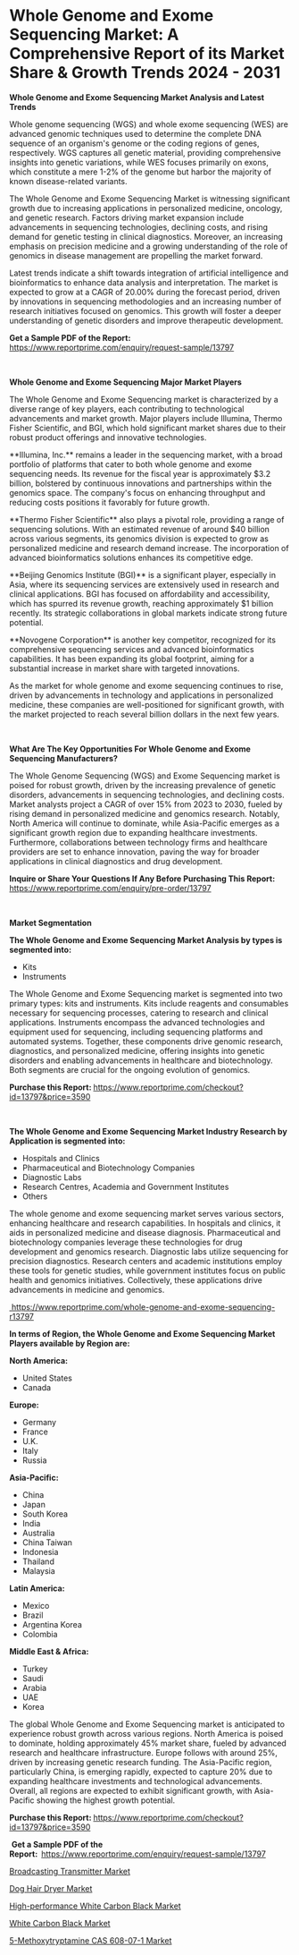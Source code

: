 <p><h1>Whole Genome and Exome Sequencing Market: A Comprehensive Report of its Market Share & Growth Trends 2024 - 2031</h1></p><p><strong>Whole Genome and Exome Sequencing Market Analysis and Latest Trends</strong></p>
<p><p>Whole genome sequencing (WGS) and whole exome sequencing (WES) are advanced genomic techniques used to determine the complete DNA sequence of an organism's genome or the coding regions of genes, respectively. WGS captures all genetic material, providing comprehensive insights into genetic variations, while WES focuses primarily on exons, which constitute a mere 1-2% of the genome but harbor the majority of known disease-related variants.</p><p>The Whole Genome and Exome Sequencing Market is witnessing significant growth due to increasing applications in personalized medicine, oncology, and genetic research. Factors driving market expansion include advancements in sequencing technologies, declining costs, and rising demand for genetic testing in clinical diagnostics. Moreover, an increasing emphasis on precision medicine and a growing understanding of the role of genomics in disease management are propelling the market forward.</p><p>Latest trends indicate a shift towards integration of artificial intelligence and bioinformatics to enhance data analysis and interpretation. The market is expected to grow at a CAGR of 20.00% during the forecast period, driven by innovations in sequencing methodologies and an increasing number of research initiatives focused on genomics. This growth will foster a deeper understanding of genetic disorders and improve therapeutic development.</p></p>
<p><strong>Get a Sample PDF of the Report:&nbsp;</strong> <a href="https://www.reportprime.com/enquiry/request-sample/13797">https://www.reportprime.com/enquiry/request-sample/13797</a></p>
<p>&nbsp;</p>
<p><strong>Whole Genome and Exome Sequencing Major Market Players</strong></p>
<p><p>The Whole Genome and Exome Sequencing market is characterized by a diverse range of key players, each contributing to technological advancements and market growth. Major players include Illumina, Thermo Fisher Scientific, and BGI, which hold significant market shares due to their robust product offerings and innovative technologies.</p><p>**Illumina, Inc.** remains a leader in the sequencing market, with a broad portfolio of platforms that cater to both whole genome and exome sequencing needs. Its revenue for the fiscal year is approximately $3.2 billion, bolstered by continuous innovations and partnerships within the genomics space. The company's focus on enhancing throughput and reducing costs positions it favorably for future growth.</p><p>**Thermo Fisher Scientific** also plays a pivotal role, providing a range of sequencing solutions. With an estimated revenue of around $40 billion across various segments, its genomics division is expected to grow as personalized medicine and research demand increase. The incorporation of advanced bioinformatics solutions enhances its competitive edge.</p><p>**Beijing Genomics Institute (BGI)** is a significant player, especially in Asia, where its sequencing services are extensively used in research and clinical applications. BGI has focused on affordability and accessibility, which has spurred its revenue growth, reaching approximately $1 billion recently. Its strategic collaborations in global markets indicate strong future potential.</p><p>**Novogene Corporation** is another key competitor, recognized for its comprehensive sequencing services and advanced bioinformatics capabilities. It has been expanding its global footprint, aiming for a substantial increase in market share with targeted innovations.</p><p>As the market for whole genome and exome sequencing continues to rise, driven by advancements in technology and applications in personalized medicine, these companies are well-positioned for significant growth, with the market projected to reach several billion dollars in the next few years.</p></p>
<p>&nbsp;</p>
<p><strong>What Are The Key Opportunities For Whole Genome and Exome Sequencing Manufacturers?</strong></p>
<p><p>The Whole Genome Sequencing (WGS) and Exome Sequencing market is poised for robust growth, driven by the increasing prevalence of genetic disorders, advancements in sequencing technologies, and declining costs. Market analysts project a CAGR of over 15% from 2023 to 2030, fueled by rising demand in personalized medicine and genomics research. Notably, North America will continue to dominate, while Asia-Pacific emerges as a significant growth region due to expanding healthcare investments. Furthermore, collaborations between technology firms and healthcare providers are set to enhance innovation, paving the way for broader applications in clinical diagnostics and drug development.</p></p>
<p><strong>Inquire or Share Your Questions If Any Before Purchasing This Report:</strong> <a href="https://www.reportprime.com/enquiry/pre-order/13797">https://www.reportprime.com/enquiry/pre-order/13797</a></p>
<p>&nbsp;</p>
<p><strong>Market Segmentation</strong></p>
<p><strong>The Whole Genome and Exome Sequencing Market Analysis by types is segmented into:</strong></p>
<p><ul><li>Kits</li><li>Instruments</li></ul></p>
<p><p>The Whole Genome and Exome Sequencing market is segmented into two primary types: kits and instruments. Kits include reagents and consumables necessary for sequencing processes, catering to research and clinical applications. Instruments encompass the advanced technologies and equipment used for sequencing, including sequencing platforms and automated systems. Together, these components drive genomic research, diagnostics, and personalized medicine, offering insights into genetic disorders and enabling advancements in healthcare and biotechnology. Both segments are crucial for the ongoing evolution of genomics.</p></p>
<p><strong>Purchase this Report:&nbsp;</strong><a href="https://www.reportprime.com/checkout?id=13797&price=3590">https://www.reportprime.com/checkout?id=13797&price=3590</a></p>
<p>&nbsp;</p>
<p><strong>The Whole Genome and Exome Sequencing Market Industry Research by Application is segmented into:</strong></p>
<p><ul><li>Hospitals and Clinics</li><li>Pharmaceutical and Biotechnology Companies</li><li>Diagnostic Labs</li><li>Research Centres, Academia and Government Institutes</li><li>Others</li></ul></p>
<p><p>The whole genome and exome sequencing market serves various sectors, enhancing healthcare and research capabilities. In hospitals and clinics, it aids in personalized medicine and disease diagnosis. Pharmaceutical and biotechnology companies leverage these technologies for drug development and genomics research. Diagnostic labs utilize sequencing for precision diagnostics. Research centers and academic institutions employ these tools for genetic studies, while government institutes focus on public health and genomics initiatives. Collectively, these applications drive advancements in medicine and genomics.</p></p>
<p><a href="https://www.reportprime.com/whole-genome-and-exome-sequencing-r13797">&nbsp;https://www.reportprime.com/whole-genome-and-exome-sequencing-r13797</a></p>
<p><strong>In terms of Region, the Whole Genome and Exome Sequencing Market Players available by Region are:</strong></p>
<p>
    <p> <strong> North America: </strong>
        <ul>
            <li>United States</li>
            <li>Canada</li>
        </ul>
        </p> 
    <p> <strong> Europe: </strong>
        <ul>
            <li>Germany</li>
            <li>France</li>
            <li>U.K.</li>
            <li>Italy</li>
            <li>Russia</li>
        </ul>
        </p> 
    <p> <strong> Asia-Pacific: </strong>
        <ul>
            <li>China</li>
            <li>Japan</li>
            <li>South Korea</li>
            <li>India</li>
            <li>Australia</li>
            <li>China Taiwan</li>
            <li>Indonesia</li>
            <li>Thailand</li>
            <li>Malaysia</li>
        </ul>
        </p> 
    <p> <strong> Latin America: </strong>
        <ul>
            <li>Mexico</li>
            <li>Brazil</li>
            <li>Argentina Korea</li>
            <li>Colombia</li>
        </ul>
        </p> 
    <p> <strong> Middle East & Africa: </strong>
        <ul>
            <li>Turkey</li>
            <li>Saudi</li>
            <li>Arabia</li>
            <li>UAE</li>
            <li>Korea</li>
        </ul>
    </p>
    </p>
<p><p>The global Whole Genome and Exome Sequencing market is anticipated to experience robust growth across various regions. North America is poised to dominate, holding approximately 45% market share, fueled by advanced research and healthcare infrastructure. Europe follows with around 25%, driven by increasing genetic research funding. The Asia-Pacific region, particularly China, is emerging rapidly, expected to capture 20% due to expanding healthcare investments and technological advancements. Overall, all regions are expected to exhibit significant growth, with Asia-Pacific showing the highest growth potential.</p></p>
<p><strong>Purchase this Report: </strong><a href="https://www.reportprime.com/checkout?id=13797&price=3590">https://www.reportprime.com/checkout?id=13797&price=3590</a></p>
<p>&nbsp;<strong>Get a Sample PDF of the Report:&nbsp;&nbsp;</strong><a href="https://www.reportprime.com/enquiry/request-sample/13797">https://www.reportprime.com/enquiry/request-sample/13797</a></p>
<p><strong></strong></p>
<p><p><a href="https://www.linkedin.com/pulse/broadcasting-transmitter-market-evolution-global-trends-regional-5iyac?trackingId=9jqPDMjfRsmTd9xRjF52%2FA%3D%3D">Broadcasting Transmitter Market</a></p><p><a href="https://medium.com/@sofie-mulder/the-dog-hair-dryer-industry-analysis-report-offers-a-comprehensive-and-current-examination-of-the-d42e4855c38c">Dog Hair Dryer Market</a></p><p><a href="https://issuu.com/reportprime-2/docs/high-performance-white-carbon-black_0d06547ed472a0">High-performance White Carbon Black Market</a></p><p><a href="https://issuu.com/reportprime-2/docs/white-carbon-black-market-size-2030_2290f9f8c46e59">White Carbon Black Market</a></p><p><a href="https://medium.com/@sofie-mulder/the-global-5-methoxytryptamine-cas-608-07-1-market-is-a-dynamic-and-growing-industry-316403d4c280">5-Methoxytryptamine CAS 608-07-1 Market</a></p></p>